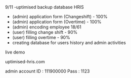 9/11
-uptimised backup database
HRIS 
- (admin) application form (Changeshift) - 100%
- (admin) application form (Overtime) - 100%
- (admin) encoding employee 18/61
- (user) filling change shift - 90%
- (user) filling overtime - 90%
- creating database for users history and admin activities

live demo 

uptimised-hris.com

admin account
ID : 111900000
Pass : 1123